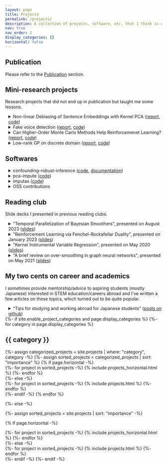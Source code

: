 ```yaml
---
layout: page
title: Projects
permalink: /projects/
description: A collection of projects, software, etc. that I think is worth showcasing.
nav: true
nav_order: 2
display_categories: []
horizontal: false
---
```

<!-- display_categories: [work, fun] -->


## Publication

<div style="margin-bottom: 5mm;"> 

Please refer to the <a href="../publications">Publication</a> section.

</div>


## Mini-research projects

Research projects that did not end up in publication but taught me some lessons.

<div style="margin-left: 2%; margin-bottom: 5mm;"> 

  <details>
    <summary>
      Non-linear Debiasing of Sentence Embeddings with Kernel PCA 
      (<a href="https://github.com/kstoneriv3/debiasing-bert-by-kernel-pca/blob/main/final_report.pdf">report</a>,
      <a href="https://github.com/kstoneriv3/debiasing-bert-by-kernel-pca">code</a>)
    </summary>
    <p style="margin-left: 3%;">
      A project that taught me the importance of not naively believing in whatever a paper claims, even if it is from famous universities and published in a top-tier conference.
      While trying to extend a paper from EMNLP, we realized that its proposed method is infeasible in practice. 
      It was confirmed by the authors that they intentionally skipped the experiments of the proposed method and replaced them with reasonable alternatives without any mention on the feasibility issue.
      This is a project conducted with a classmate, where I was responsible for the theoretical analysis and implementation of the kernel PCA.
    </p>
  </details>
  
  <details>
    <summary>
      Fake voice detection
      (<a href="https://github.com/kstoneriv3/Fake-Voice-Detection/blob/master/DLproject_fake_voice_detection.pdf">report</a>,
      <a href="https://github.com/kstoneriv3/Fake-Voice-Detection">code</a>)
    </summary>
    <p style="margin-left: 3%;">
      This is a project from 2018 when the deepfake had much less recognition than it does nowadays.
      I generated fake voice clips of former US president Barak Obama using Cyclic GAN and showed that a simple voice verification system using GMMs can be spoofed. 
      Though the implementation is very minimal, it has more stars than any of my code repositories on GitHub.
      Though I have a tendency to seek more and more technicality in my research, this made me realize less technical work that answers a timely question could be more valuable than highly technical work that merely extends the existing works.
    </p>
  </details>

  <details>
    <summary>
      Can Higher-Order Monte Carlo Methods Help Reinforcemenet Learning?
      (<a href="https://github.com/kstoneriv3/autonomous-learning-library-with-rrpg/blob/main/Can%20Higher-Order%20Monte%20Carlo%20Methods%20Help%20Reinforcemenet%20Learning%3F.pdf">report</a>,
      <a href="https://github.com/kstoneriv3/autonomous-learning-library-with-rrpg">code</a>)
    </summary>
    <p style="margin-left: 3%;">
       I tried to improve the sample efficiency of policy gradient estimator with quasi-Monte Carlo (QMC) method, which offers faster convergence than the naive Monte Carlo for a sufficiently regular integrand.
       This project gave me a better understanding of the sample inefficiency in RL due to sparse reward and higher-order integration with QMC. 
       Though I failed to improve the sample efficiency in the project, I later found the following paper which applies QMC to RL in a more reasonable manner, which gives a positive answer to the above research question: <a href="https://arxiv.org/pdf/2202.07808.pdf">Policy Learning and Evaluation with Randomized Quasi-Monte Carlo</a>.
    </p>
  </details>

  <details>
    <summary>
      Low-rank GP on discrete domain
      (<a href="https://github.com/kstoneriv3/autonomous-learning-library-with-rrpg/blob/main/Can%20Higher-Order%20Monte%20Carlo%20Methods%20Help%20Reinforcemenet%20Learning%3F.pdf">report</a>,
      <a href="https://github.com/kstoneriv3/autonomous-learning-library-with-rrpg">code</a>)
    </summary>
    <p style="margin-left: 3%;">
      I conducted theoretical analysis and implementation of low-rank Gaussian processes, from which I gained a good understanding and intuition on matrix decompositions such as SVD and Cholesky decomposition, projection operator, and the kernel method.
      This knowledge turned out to be quite useful in <a href="https://arxiv.org/abs/2302.13348">my recent publication</a>.
    </p>
  </details>

</div>



## Softwares

<div style="margin-left: 2%; margin-bottom: 5mm;"> 

  <details>
    <summary>
      confounding-robust-inference (<a href="https://github.com/kstoneriv3/confounding-robust-inference">code</a>,
      <a href="https://github.com/kstoneriv3/confounding-robust-inference">documentation</a>)
    </summary>
    <p style="margin-left: 3%;">
      Slightly over-engineered code for our paper <a href="https://github.com/kstoneriv3/confounding-robust-inference">A Convex Framework for Confounding Robust Inference</a>, from which I learned how to properly set up a python package, CI/CD, a test suite, and documentation.
    </p>
  </details>
  
  <details>
    <summary>
      pca-impute (<a href="https://github.com/kstoneriv3/pca-impute">code</a>)
    </summary>
    <p style="margin-left: 3%;">
      A simple but fast missing value imputation with iterative PCA (i.e. iterative SVD) with a scikit-learn style API.
    </p>
  </details>
  
  <details>
    <summary>
      imputax (<a href="https://github.com/kstoneriv3/imputax">code</a>)
    </summary>
    <p style="margin-left: 3%;">
      Bayesian missing value imputation with the probabilistic PCA and the factor model, implemented in Jax.
    </p>
  </details>
  
  <details>
    <summary>
      OSS contributions
    </summary>
    <p style="margin-left: 3%;"> 
      <ul>
        <li>scikit-learn
          (A bug fix for kernel PCA, <a href="https://github.com/scikit-learn/scikit-learn/pull/19732">#19732</a>.)</li>
        <li>Scipy(A bug fix for LatinHypercubes, <a href="https://github.com/scipy/scipy/pull/13654">#13654</a>.)</li>
        <li>Optuna
          (Add multivariate TPE sampler, <a href="https://github.com/optuna/optuna/pull/1767">#1767</a>.
          Add QMC sampler, <a href="https://github.com/optuna/optuna/pull/2423">#2423</a>.
          Support batched sampling with BoTorch <a href="https://github.com/optuna/optuna/pull/4591">#4591</a>.)</li>
      </ul>
    </p>
  </details>

</div>


## Reading club

Slide decks I presented in previous reading clubs.

<div style="margin-left: 2%; margin-bottom: 5mm;"> 
  
  <details>
    <summary>
      "Temporal Parallelization of Bayesian Smoothers", presented on August 2023 (<a href="../assets/pdf/Temporal_Parallelization_of_Bayesian_Smoothers-20230804.pdf">slides</a>)
    </summary>
    <p style="margin-left: 3%;"> 
      This paper improves the parallel complexity of Baysian filtering and smoothing from O(n) (of the traditional forward-backward algorithm) to O(log n), which is a quite striking result.
    </p>
  </details>

  <details>
    <summary>
      "Reinforcement Learning via Fenchel-Rockafellar Duality", presented on January 2023 (<a href="../assets/pdf/RL_via_FR_duality-20230126.pdf">slides</a>)
    </summary>
    <p style="margin-left: 3%;"> 
      A summary of the DICE (stationary DIstribution Correction Estimation) techniques in offline RL. The stationary distribution for a fix policy is known to become the solution of a linear operator equation, and they provide a sysmetatic recipe to solve this equation using convex duality.
    </p>
  </details>

  <details>
    <summary>
      "Kernel Instrumental Variable Regression", presented on May 2020 (<a href="../assets/pdf/kernel_instrumental_variable_regression-20200515.pdf">slides</a>)
    </summary>
    <p style="margin-left: 3%;"> 
      An extension of the classic linear instrumental variable regression with the kernel methods. One of the pioneering causal ML papers that "kernelized" the classic linear methods for causal inference. An interesting technical point is that their method involves learning a linear operator from a feature space of a kernel to a feature of another kernel, which is not very trivial but is still feasible analytically.
    </p>
  </details>

  <details>
    <summary>
      "A brief review on over-smoothing in graph neural networks", presented on May 2021 (<a href="../assets/pdf/GNN_Oversmoothing-20210504.pdf">slides</a>)
    </summary>
    <p style="margin-left: 3%;"> 
      The over-smoothing in graph neural networks (GNNs) is a phenomena where a GNN's performance degrades when the GNNs becomes too deep. I summarized the up-to-date theoretical insights and proposed solutions as of early 2021. In theory, the oversmoothing was attributed to the spectral decay due to the incremental application of the same message passing operator, analogous to the power iteration. Proposed solutions at the time were either residual skip connection or sparsification of the message passing, to reduce the spectral decay of the operator.
    </p>
  </details>

</div>

## My two cents on career and academics

I sometimes provide mentorship/advice to aspiring students (mostly Japanese) interested in STEM education/careers abroad and I've written a few articles on these topics, which turned out to be quite popular.

<div style="margin-left: 2%;"> 
  
  <details>
    <summary>
      "Tips for studying and working abroad for Japanese students" (<a href="https://github.com/kstoneriv3/tips-for-studying-and-working-abroad-ja">posts on github</a>)
    </summary>
    <p style="margin-left: 3%;"> 
      I wrote a series of "things I wish I knew when I was 18" type of posts. There are significantly fewer Japanese compared to other groups (such as Chinese and Koreans) in the Western STEM field. 
      This underrepresentation is partially due to a scarcity of information available in Japanese, so posts like these could be helpful. 
      Indeed, they attracted a considerable level of engagement and got nearly 100 stars on github ⭐ (but even more popular than any of my software 🥲)!
    </p>
  </details>

</div>


<!---
<!-- pages/projects.md -->
<div class="projects">
{%- if site.enable_project_categories and page.display_categories %}
  <!-- Display categorized projects -->
  {%- for category in page.display_categories %}
  <h2 class="category">{{ category }}</h2>
  {%- assign categorized_projects = site.projects | where: "category", category -%}
  {%- assign sorted_projects = categorized_projects | sort: "importance" %}
  <!-- Generate cards for each project -->
  {% if page.horizontal -%}
  <div class="container">
    <div class="row row-cols-2">
    {%- for project in sorted_projects -%}
      {% include projects_horizontal.html %}
    {%- endfor %}
    </div>
  </div>
  {%- else -%}
  <div class="grid">
    {%- for project in sorted_projects -%}
      {% include projects.html %}
    {%- endfor %}
  </div>
  {%- endif -%}
  {% endfor %}

{%- else -%}
<!-- Display projects without categories -->
  {%- assign sorted_projects = site.projects | sort: "importance" -%}
  <!-- Generate cards for each project -->
  {% if page.horizontal -%}
  <div class="container">
    <div class="row row-cols-2">
    {%- for project in sorted_projects -%}
      {% include projects_horizontal.html %}
    {%- endfor %}
    </div>
  </div>
  {%- else -%}
  <div class="grid">
    {%- for project in sorted_projects -%}
      {% include projects.html %}
    {%- endfor %}
  </div>
  {%- endif -%}
{%- endif -%}
</div>
